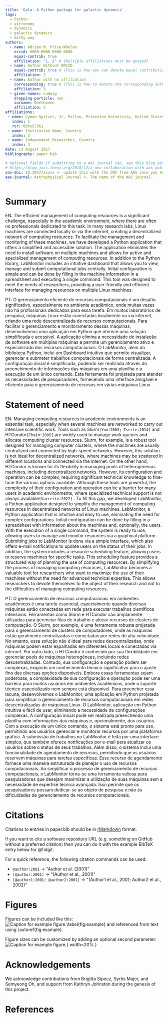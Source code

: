 ```yaml
---
title: 'Gala: A Python package for galactic dynamics'
tags:
  - Python
  - astronomy
  - dynamics
  - galactic dynamics
  - milky way
authors:
  - name: Adrian M. Price-Whelan
    orcid: 0000-0000-0000-0000
    equal-contrib: true
    affiliation: "1, 2" # (Multiple affiliations must be quoted)
  - name: Author Without ORCID
    equal-contrib: true # (This is how you can denote equal contributions between multiple authors)
    affiliation: 2
  - name: Author with no affiliation
    corresponding: true # (This is how to denote the corresponding author)
    affiliation: 3
  - given-names: Ludwig
    dropping-particle: van
    surname: Beethoven
    affiliation: 3
affiliations:
 - name: Lyman Spitzer, Jr. Fellow, Princeton University, United States
   index: 1
   ror: 00hx57361
 - name: Institution Name, Country
   index: 2
 - name: Independent Researcher, Country
   index: 3
date: 13 August 2017
bibliography: paper.bib

# Optional fields if submitting to a AAS journal too, see this blog post:
# https://blog.joss.theoj.org/2018/12/a-new-collaboration-with-aas-publishing
aas-doi: 10.3847/xxxxx <- update this with the DOI from AAS once you know it.
aas-journal: Astrophysical Journal <- The name of the AAS journal.
---
```


# Summary

EN: The efficient management of computing resources is a significant challenge, especially in the academic environment, where there are often no professionals dedicated to this task. In many research labs, Linux machines are connected locally or via the internet, creating a decentralized network of computing resources. To facilitate the management and monitoring of these machines, we have developed a Python application that offers a simplified and accessible solution. The application eliminates the need to install software on multiple machines and allows for active and specialized management of computing resources. In addition to the Python library, LabMonitor includes an intuitive dashboard that allows you to view, manage and submit computational jobs centrally. Initial configuration is simple and can be done by filling in the machine information in a spreadsheet and executing a single command. This tool was designed to meet the needs of researchers, providing a user-friendly and efficient interface for managing resources on multiple Linux machines.

PT: O gerenciamento eficiente de recursos computacionais é um desafio significativo, especialmente no ambiente acadêmico, onde muitas vezes não há profissionais dedicados para essa tarefa. Em muitos laboratórios de pesquisa, máquinas Linux estão conectadas localmente ou via internet, criando uma rede descentralizada de recursos computacionais. Para facilitar o gerenciamento e monitoramento dessas máquinas, desenvolvemos uma aplicação em Python que oferece uma solução simplificada e acessível. A aplicação elimina a necessidade de instalação de software em múltiplas máquinas e permite um gerenciamento ativo e especializado dos recursos computacionais. O LabMonitor, além da biblioteca Python, inclui um Dashboard intuitivo que permite visualizar, gerenciar e submeter trabalhos computacionais de forma centralizada. A configuração inicial é simplificada, podendo ser realizada através do preenchimento de informações das máquinas em uma planilha e a execução de um único comando. Esta ferramenta foi projetada para atender às necessidades de pesquisadores, fornecendo uma interface amigável e eficiente para o gerenciamento de recursos em várias máquinas Linux.


# Statement of need

EN: Managing computing resources in academic environments is an essential task, especially when several machines are networked to carry out intensive scientific work. Tools such as Slurm`[Yoo:2003; Iserte:2014]` and HTCondor`[Thain:2005]` are widely used to manage work queues and allocate computing cluster resources. Slurm, for example, is a robust tool designed for managing computer clusters, where the machines are usually centralized and connected by high-speed networks. However, this solution is not ideal for decentralized networks, where machines may be scattered in different locations and connected via the internet. On the other hand, HTCondor is known for its flexibility in managing pools of heterogeneous machines, including decentralized networks. However, its configuration and operation can be complex, requiring significant technical knowledge to fine-tune the various options available.
Although these tools are powerful, the complexity of their configuration and operation can be a barrier for many users in academic environments, where specialized technical support is not always available`[Varrette:2022]` . To fill this gap, we developed LabMonitor, a Python application designed to simplify the management of computing resources in decentralized networks of Linux machines.
LabMonitor, a Python application that is intuitive and easy to use, eliminating the need for complex configurations. Initial configuration can be done by filling in a spreadsheet with information about the machines and, optionally, the users. With the execution of a single command, the system is ready to use, allowing users to manage and monitor resources via a graphical platform. Submitting jobs to LabMonitor is done via a simple interface, which also offers e-mail notifications to update users on the status of their jobs. In addition, the system includes a resource scheduling feature, allowing users to reserve machines for specific tasks. This scheduling feature provides a structured way of planning the use of computing resources. By simplifying the process of managing computing resources, LabMonitor becomes a valuable tool for researchers who want to maximize the use of their machines without the need for advanced technical expertise. This allows researchers to devote themselves to the object of their research and not to the difficulties of managing computing resources.


PT: O gerenciamento de recursos computacionais em ambientes acadêmicos é uma tarefa essencial, especialmente quando diversas máquinas estão conectadas em rede para executar trabalhos científicos intensivos. Ferramentas como Slurm e HTCondor são amplamente utilizadas para gerenciar filas de trabalho e alocar recursos de clusters de computação. O Slurm, por exemplo, é uma ferramenta robusta projetada para o gerenciamento de clusters de computadores, onde as máquinas estão geralmente centralizadas e conectadas por redes de alta velocidade. No entanto, essa solução não é ideal para redes descentralizadas, onde máquinas podem estar espalhadas em diferentes locais e conectadas via internet. Por outro lado, o HTCondor é conhecido por sua flexibilidade em gerenciar pools de máquinas heterogêneas, incluindo redes descentralizadas. Contudo, sua configuração e operação podem ser complexas, exigindo um conhecimento técnico significativo para o ajuste fino das diversas opções disponíveis.
Embora essas ferramentas sejam poderosas, a complexidade de sua configuração e operação pode ser uma barreira para muitos usuários em ambientes acadêmicos, onde o suporte técnico especializado nem sempre está disponível. Para preencher essa lacuna, desenvolvemos o LabMonitor, uma aplicação em Python projetada para simplificar o gerenciamento de recursos computacionais em redes descentralizadas de máquinas Linux.
O LabMonitor, aplicação em Python intuitiva e fácil de usar, eliminando a necessidade de configurações complexas. A configuração inicial pode ser realizada preenchendo uma planilha com informações das máquinas e, opcionalmente, dos usuários. Com a execução de um único comando, o sistema está pronto para uso, permitindo aos usuários gerenciar e monitorar recursos por uma plataforma gráfica. A submissão de trabalhos no LabMonitor é feita por uma interface simples, que também oferece notificações por e-mail para atualizar os usuários sobre o status de seus trabalhos. Além disso, o sistema inclui uma funcionalidade de agendamento de recursos, permitindo que os usuários reservem máquinas para tarefas específicas. Esse recurso de agendamento fornece uma maneira estruturada de planejar o uso de recursos computacionais. Ao simplificar o processo de gerenciamento de recursos computacionais, o LabMonitor torna-se uma ferramenta valiosa para pesquisadores que desejam maximizar a utilização de suas máquinas sem a necessidade de expertise técnica avançada. Isso permite que os pesquisadores possam dedicar-se ao objeto de pesquisa e não às dificuldades de gerenciamento de recursos computacionais.



# Citations

Citations to entries in paper.bib should be in
[rMarkdown](http://rmarkdown.rstudio.com/authoring_bibliographies_and_citations.html)
format.

If you want to cite a software repository URL (e.g. something on GitHub without a preferred
citation) then you can do it with the example BibTeX entry below for @fidgit.

For a quick reference, the following citation commands can be used:
- `@author:2001`  ->  "Author et al. (2001)"
- `[@author:2001]` -> "(Author et al., 2001)"
- `[@author1:2001; @author2:2001]` -> "(Author1 et al., 2001; Author2 et al., 2002)"

# Figures

Figures can be included like this:
![Caption for example figure.\label{fig:example}](figure.png)
and referenced from text using \autoref{fig:example}.

Figure sizes can be customized by adding an optional second parameter:
![Caption for example figure.](figure.png){ width=20% }

# Acknowledgements

We acknowledge contributions from Brigitta Sipocz, Syrtis Major, and Semyeong
Oh, and support from Kathryn Johnston during the genesis of this project.

# References